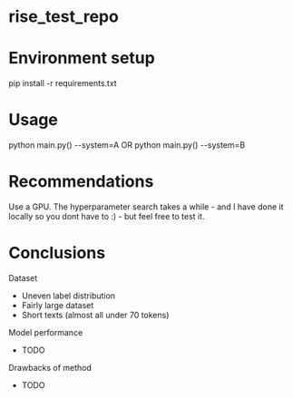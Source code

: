 # rise_test_repo

# Environment setup
pip install -r requirements.txt

# Usage
python main.py() --system=A OR python main.py() --system=B

# Recommendations
Use a GPU.
The hyperparameter search takes a while - and I have done it locally so you dont have to :) - but feel free to test it.

# Conclusions
Dataset
- Uneven label distribution
- Fairly large dataset
- Short texts (almost all under 70 tokens)

Model performance
- TODO

Drawbacks of method
- TODO






